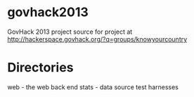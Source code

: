 govhack2013
===========

GovHack 2013 project source for project at http://hackerspace.govhack.org/?q=groups/knowyourcountry


Directories
===========

web - the web back end
stats - data source test harnesses


